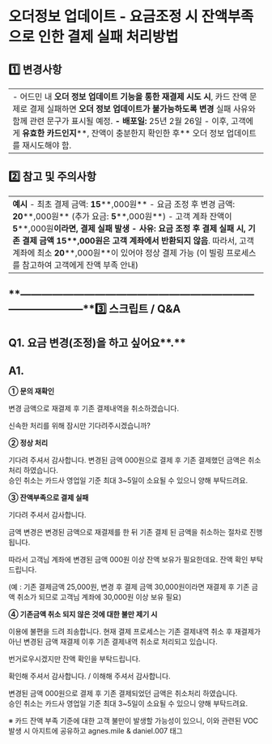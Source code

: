 # 오더정보 업데이트 - 요금조정 시 잔액부족으로 인한 결제 실패 처리방법

**1️⃣ 변경사항**
------------

|  |
| --- |
| - 어드민 내 **오더 정보 업데이트 기능을 통한 재결제 시도 시**, 카드 잔액 문제로 결제 실패하면 **오더 정보 업데이트가 불가능하도록 변경** 실패 사유와 함께 관련 문구가 표시될 예정.  **- 배포일:** 25년 2월 26일  - 이후, 고객에게 **유효한 카드인지****, 잔액이 충분한지 확인한 후** 오더 정보 업데이트를 재시도해야 함. |

**2️⃣ 참고 및 주의사항**
-----------------

|  |
| --- |
| **예시**  - 최초 결제 금액: **15****,000원**  - 요금 조정 후 변경 금액: **20****,000원** (추가 요금: **5****,000원**)  - 고객 계좌 잔액이 **5****,000원**이라면, **결제 실패** 발생  **- 사유:** 요금 조정 후 결제 실패 시, 기존 결제 금액 **15****,000원은 고객 계좌에서 반환되지 않음**.  따라서, 고객 계좌에 최소 **20****,000원**이 있어야 정상 결제 가능 (이 빌링 프로세스를 참고하여 고객에게 잔액 부족 안내) |

**―****―****―****―****―****―****―****―****―****―****―****―****―****―****―****―****―****―****―****―****―****―****―****―****―****―****―****―****―****3️⃣ 스크립트 / Q&A**
-------------------------------------------------------------------------------------------------------------------------------------------------------------------

**Q1. 요금 변경(조정)을 하고 싶어요****.**
------------------------------

**A1.**
-------

**① 문의 재확인**

변경 금액으로 재결제 후 기존 결제내역을 취소하겠습니다.

신속한 처리를 위해 잠시만 기다려주시겠습니까?

**② 정상 처리**

기다려 주셔서 감사합니다. 변경된 금액 000원으로 결제 후 기존 결제했던 금액은 취소처리 하였습니다.  
승인 취소는 카드사 영업일 기준 최대 3~5일이 소요될 수 있으니 양해 부탁드려요.

**③ 잔액부족으로 결제 실패**

기다려 주셔서 감사합니다. 

금액 변경은 변경된 금액으로 재결제를 한 뒤 기존 결제 된 금액을 취소하는 절차로 진행됩니다.

따라서 고객님 계좌에 변경된 금액 000원 이상 잔액 보유가 필요한데요. 잔액 확인 부탁드립니다.

(예 : 기존 결제금액 25,000원, 변경 후 결제 금액 30,000원이라면 재결제 후 기존 금액 취소가 되므로 고객님 계좌에 30,000원 이상 보유 필요)

**④ 기존금액 취소 되지 않은 것에 대한 불만 제기 시**

이용에 불편을 드려 죄송합니다. 현재 결제 프로세스는 기존 결제내역 취소 후 재결제가 아닌 변경된 금액 재결제 이후 기존 결제내역 취소로 처리되고 있습니다. 

번거로우시겠지만 잔액 확인을 부탁드립니다. 

확인해 주셔서 감사합니다. / 이해해 주셔서 감사합니다.

변경된 금액 000원으로 결제 후 기존 결제되었던 금액은 취소처리 하였습니다.  
승인 취소는 카드사 영업일 기준 최대 3~5일이 소요될 수 있으니 양해 부탁드려요.

※ 카드 잔액 부족 기준에 대한 고객 불만이 발생할 가능성이 있으니, 이와 관련된 VOC 발생 시 아지트에 공유하고 agnes.mile & daniel.007 태그 
